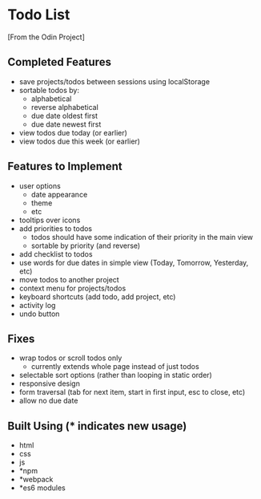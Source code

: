 # Todo List

[From the Odin Project]

## Completed Features

- save projects/todos between sessions using localStorage
- sortable todos by:
    - alphabetical
    - reverse alphabetical
    - due date oldest first
    - due date newest first
- view todos due today (or earlier)
- view todos due this week (or earlier)

## Features to Implement

- user options
    - date appearance
    - theme
    - etc
- tooltips over icons
- add priorities to todos
    - todos should have some indication of their priority in the main view
    - sortable by priority (and reverse)
- add checklist to todos
- use words for due dates in simple view (Today, Tomorrow, Yesterday, etc)
- move todos to another project
- context menu for projects/todos
- keyboard shortcuts (add todo, add project, etc)
- activity log
- undo button

## Fixes

- wrap todos or scroll todos only
    - currently extends whole page instead of just todos
- selectable sort options (rather than looping in static order)
- responsive design
- form traversal (tab for next item, start in first input, esc to close, etc)
- allow no due date

## Built Using (* indicates new usage)

- html
- css
- js
- *npm
- *webpack
- *es6 modules